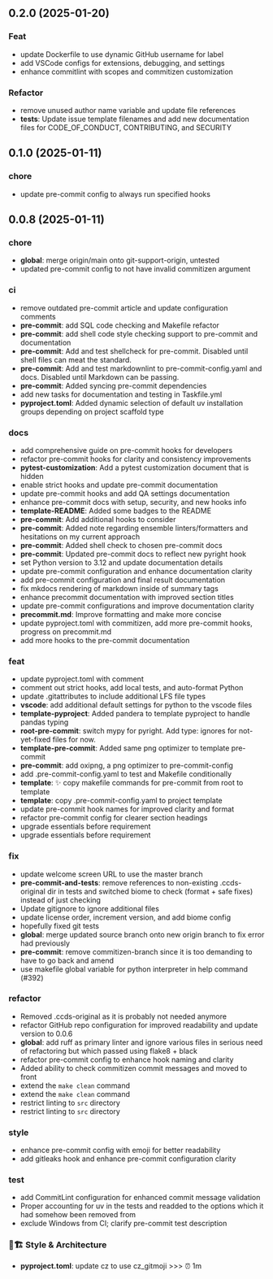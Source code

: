 ## 0.2.0 (2025-01-20)

### Feat

- update Dockerfile to use dynamic GitHub username for label
- add VSCode configs for extensions, debugging, and settings
- enhance commitlint with scopes and commitizen customization

### Refactor

- remove unused author name variable and update file references
- **tests**: Update issue template filenames and add new documentation files for CODE_OF_CONDUCT, CONTRIBUTING, and SECURITY

## 0.1.0 (2025-01-11)

### chore

- update pre-commit config to always run specified hooks

## 0.0.8 (2025-01-11)

### chore

- **global**: merge origin/main onto git-support-origin, untested
- updated pre-commit config to not have invalid commitizen argument

### ci

- remove outdated pre-commit article and update configuration comments
- **pre-commit**: add SQL code checking and Makefile refactor
- **pre-commit**: add shell code style checking support to pre-commit and documentation
- **pre-commit**: Add and test shellcheck for pre-commit. Disabled until shell files can meat the standard.
- **pre-commit**: Add and test markdownlint to pre-commit-config.yaml and docs. Disabled until Markdown can be passing.
- **pre-commit**: Added syncing pre-commit dependencies
- add new tasks for documentation and testing in Taskfile.yml
- **pyproject.toml**: Added dynamic selection of default uv installation groups depending on project scaffold type

### docs

- add comprehensive guide on pre-commit hooks for developers
- refactor pre-commit hooks for clarity and consistency improvements
- **pytest-customization**: Add a pytest customization document that is hidden
- enable strict hooks and update pre-commit documentation
- update pre-commit hooks and add QA settings documentation
- enhance pre-commit docs with setup, security, and new hooks info
- **template-README**: Added some badges to the README
- **pre-commit**: Add additional hooks to consider
- **pre-commit**: Added note regarding ensemble linters/formatters and hesitations on my current approach
- **pre-commit**: Added shell check to chosen pre-commit docs
- **pre-commit**: Updated pre-commit docs to reflect new pyright hook
- set Python version to 3.12 and update documentation details
- update pre-commit configuration and enhance documentation clarity
- add pre-commit configuration and final result documentation
- fix mkdocs rendering of markdown inside of summary tags
- enhance precommit documentation with improved section titles
- update pre-commit configurations and improve documentation clarity
- **precommit.md**: Improve formatting and make more concise
- update pyproject.toml with commitizen, add more pre-commit hooks, progress on precommit.md
- add more hooks to the pre-commit documentation

### feat

- update pyproject.toml with comment
- comment out strict hooks, add local tests, and auto-format Python
- update .gitattributes to include additional LFS file types
- **vscode**: add additional default settings for python to the vscode files
- **template-pyproject**: Added pandera to template pyproject to handle pandas typing
- **root-pre-commit**: switch mypy for pyright. Add type: ignores for not-yet-fixed files for now.
- **template-pre-commit**: Added same png optimizer to template pre-commit
- **pre-commit**: add oxipng, a png optimizer to pre-commit-config
- add .pre-commit-config.yaml to test and Makefile conditionally
- **template**: :sparkles: copy makefile commands for pre-commit from root to template
- **template**: copy .pre-commit-config.yaml to project template
- update pre-commit hook names for improved clarity and format
- refactor pre-commit config for clearer section headings
- upgrade essentials before requirement
- upgrade essentials before requirement

### fix

- update welcome screen URL to use the master branch
- **pre-commit-and-tests**: remove references to non-existing .ccds-original dir in tests and switched biome to check (format + safe fixes) instead of just checking
- Update gitignore to ignore additional files
- update license order, increment version, and add biome config
- hopefully fixed git tests
- **global**: merge updated source branch onto new origin branch to fix error had previously
- **pre-commit**: remove commitizen-branch since it is too demanding to have to go back and amend
- use makefile global variable for python interpreter in help command (#392)

### refactor

- Removed .ccds-original as it is probably not needed anymore
- refactor GitHub repo configuration for improved readability and update version to 0.0.6
- **global**: add ruff as primary linter and ignore various files in serious need of refactoring but which passed using flake8 + black
- refactor pre-commit config to enhance hook naming and clarity
- Added ability to check commitizen commit messages and moved to front
- extend the `make clean` command
- extend the `make clean` command
- restrict linting to `src` directory
- restrict linting to `src` directory

### style

- enhance pre-commit config with emoji for better readability
- add gitleaks hook and enhance pre-commit configuration clarity

### test

- add CommitLint configuration for enhanced commit message validation
- Proper accounting for uv in the tests and readded to the options which it had somehow been removed from
- exclude Windows from CI; clarify pre-commit test description

### 🎨🏗️ Style & Architecture

- **pyproject.toml**: update cz to use cz_gitmoji >>> ⏰ 1m

